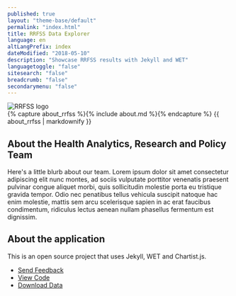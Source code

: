 ```yaml
---
published: true
layout: "theme-base/default"
permalink: "index.html"
title: RRFSS Data Explorer
language: en
altLangPrefix: index
dateModified: "2018-05-10"
description: "Showcase RRFSS results with Jekyll and WET"
languagetoggle: "false"
sitesearch: "false"
breadcrumb: "false"
secondarymenu: "false"
---
```

<div class="row">
	<div class="col-md-3">
		<img class="img-rounded img-responsive" src="{{ "/assets/images/rrfss.png" | relative_url }}" alt="RRFSS logo" />
	</div>
	<div class="col-md-6">
		{% capture about_rrfss %}{% include about.md %}{% endcapture %}
		{{ about_rrfss | markdownify }}
	</div>
</div>
<div class="row">
	<div class="col-md-8">
		<h2>About the Health Analytics, Research and Policy Team</h2>
		<p>Here's a little blurb about our team. Lorem ipsum dolor sit amet consectetur adipiscing elit nunc montes, ad sociis vulputate porttitor venenatis praesent pulvinar congue aliquet morbi, quis sollicitudin molestie porta eu tristique gravida tempor. Odio nec penatibus tellus vehicula suscipit natoque hac enim molestie, mattis sem arcu scelerisque sapien in ac erat faucibus condimentum, ridiculus lectus aenean nullam phasellus fermentum est dignissim.</p>
	</div>
	<div class="col-md-4">
		<h2>About the application</h2>
		<p>This is an open source project that uses Jekyll, WET and Chartist.js.</p>
		<ul class="list-unstyled">
			<li><a href="https://github.com/DurhamRegionHARP/RRFSS-data-explorer">Send Feedback</a></li>
			<li><a href="https://github.com/DurhamRegionHARP/RRFSS-data-explorer">View Code</a></li>
			<li><a href="https://github.com/DurhamRegionHARP/RRFSS-data-explorer">Download Data</a></li>
		</ul>
	</div>
</div>